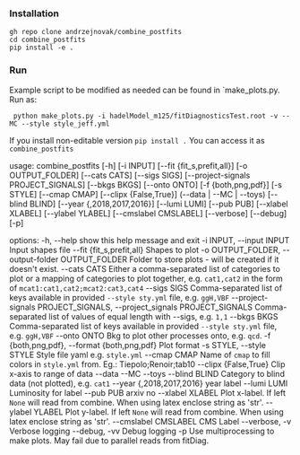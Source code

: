 ### Installation

```
gh repo clone andrzejnovak/combine_postfits
cd combine_postfits
pip install -e .
```

### Run

Example script to be modified as needed can be found in `make_plots.py. Run as:

```
 python make_plots.py -i hadelModel_m125/fitDiagnosticsTest.root -v --MC --style style_jeff.yml
```

If you install non-editable version `pip install .` You can access it as `combine_postfits `

usage: combine_postfits [-h] [-i INPUT] [--fit {fit_s,prefit,all}] [-o OUTPUT_FOLDER] [--cats CATS] [--sigs SIGS] [--project-signals PROJECT_SIGNALS] [--bkgs BKGS] [--onto ONTO] [-f {both,png,pdf}] [-s STYLE] [--cmap CMAP] [--clipx {False,True}] (--data | --MC | --toys)
                        [--blind BLIND] [--year {,2018,2017,2016}] [--lumi LUMI] [--pub PUB] [--xlabel XLABEL] [--ylabel YLABEL] [--cmslabel CMSLABEL] [--verbose] [--debug] [-p]

options:
  -h, --help            show this help message and exit
  -i INPUT, --input INPUT
                        Input shapes file
  --fit {fit_s,prefit,all}
                        Shapes to plot
  -o OUTPUT_FOLDER, --output-folder OUTPUT_FOLDER
                        Folder to store plots - will be created if it doesn't exist.
  --cats CATS           Either a comma-separated list of categories to plot or a mapping of categories to plot together, e.g. `cat1,cat2` in the form of `mcat1:cat1,cat2;mcat2:cat3,cat4`
  --sigs SIGS           Comma-separated list of keys available in provided `--style sty.yml` file, e.g. `ggH,VBF`
  --project-signals PROJECT_SIGNALS, --project_signals PROJECT_SIGNALS
                        Comma-separated list of values of equal length with --sigs, e.g. `1,1`
  --bkgs BKGS           Comma-separated list of keys available in provided `--style sty.yml` file, e.g. `ggH,VBF`
  --onto ONTO           Bkg to plot other processes onto, e.g. `qcd`.
  -f {both,png,pdf}, --format {both,png,pdf}
                        Plot format
  -s STYLE, --style STYLE
                        Style file yaml e.g. `style.yml`
  --cmap CMAP           Name of `cmap` to fill colors in `style.yml` from. Eg.: Tiepolo;Renoir;tab10
  --clipx {False,True}  Clip x-axis to range of data
  --data
  --MC
  --toys
  --blind BLIND         Category to blind data (not plotted), e.g. `cat1`
  --year {,2018,2017,2016}
                        year label
  --lumi LUMI           Luminosity for label
  --pub PUB             arxiv no
  --xlabel XLABEL       Plot x-label. If left `None` will read from combine. When using latex enclose string as 'str'.
  --ylabel YLABEL       Plot y-label. If left `None` will read from combine. When using latex enclose string as 'str'.
  --cmslabel CMSLABEL   CMS Label
  --verbose, -v         Verbose logging
  --debug, -vv          Debug logging
  -p                    Use multiprocessing to make plots. May fail due to parallel reads from fitDiag.